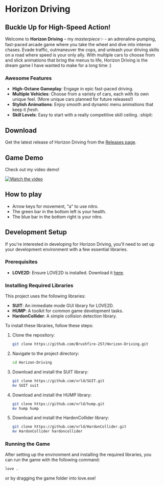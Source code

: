 # Horizon Driving

## Buckle Up for High-Speed Action!

Welcome to **Horizon Driving** – my _masterpiece✨_ - an adrenaline-pumping, fast-paced arcade game where you take the wheel and dive into intense chases. Evade traffic, outmaneuver the cops, and unleash your driving skills on a road where speed is your only ally. With multiple cars to choose from and slick animations that bring the menus to life, Horizon Driving is the dream game I have wanted to make for a long time :)

### Awesome Features
- **High-Octane Gameplay**: Engage in epic fast-paced driving.
- **Multiple Vehicles**: Choose from a variety of cars, each with its own unique feel. (More unique cars planned for future releases!)
- **Stylish Animations**: Enjoy smooth and dynamic menu animations that keep it _fresh_.
- **Skill Levels**: Easy to start with a really competitive skill ceiling. :shipit:

## Download

Get the latest release of Horizon Driving from the [Releases page](https://github.com/Brushfire-257/Horizon-Driving/releases/).

## Game Demo

Check out my video demo!

[![Watch the video](https://img.youtube.com/vi/cUhFgwBc6NY/maxresdefault.jpg)](https://www.youtube.com/watch?v=cUhFgwBc6NY)

## How to play
- Arrow keys for movement, "a" to use nitro.
- The green bar in the bottom left is your health.
- The blue bar in the bottom right is your nitro.

## Development Setup

If you're interested in developing for Horizon Driving, you'll need to set up your development environment with a few essential libraries.

### Prerequisites

- **LOVE2D**: Ensure LOVE2D is installed. Download it [here](https://love2d.org/).

### Installing Required Libraries

This project uses the following libraries:
- **SUIT**: An immediate mode GUI library for LOVE2D.
- **HUMP**: A toolkit for common game development tasks.
- **HardonCollider**: A simple collision detection library.

To install these libraries, follow these steps:

1. Clone the repository:

    ```sh
    git clone https://github.com/Brushfire-257/Horizon-Driving.git
    ```

2. Navigate to the project directory:

    ```sh
    cd Horizon-Driving
    ```

3. Download and install the SUIT library:

    ```sh
    git clone https://github.com/vrld/SUIT.git
    mv SUIT suit
    ```

4. Download and install the HUMP library:

    ```sh
    git clone https://github.com/vrld/hump.git
    mv hump hump
    ```

5. Download and install the HardonCollider library:

    ```sh
    git clone https://github.com/vrld/HardonCollider.git
    mv HardonCollider hardoncollider
    ```

### Running the Game

After setting up the environment and installing the required libraries, you can run the game with the following command:

```sh
love .
```
or by dragging the game folder into love.exe!

